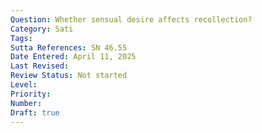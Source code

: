 ```yaml
---
Question: Whether sensual desire affects recollection?
Category: Sati
Tags:
Sutta References: SN 46.55
Date Entered: April 11, 2025
Last Revised:
Review Status: Not started
Level: 
Priority: 
Number: 
Draft: true
---
```

